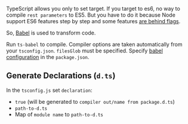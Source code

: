 TypeScript allows you only to set target. If you target to es6, no way to compile `rest parameters` to ES5.
But you have to do it because Node support ES6 features step by step and some features [are behind flags](https://nodejs.org/en/docs/es6/).

So, [Babel](http://babeljs.io) is used to transform code.

Run `ts-babel` to compile. Compiler options are taken automatically from your `tsconfig.json`. `filesGlob` must be specified.
Specify [babel configuration](https://babeljs.io/docs/usage/babelrc/) in the `package.json`.

## Generate Declarations (`d.ts`) 

In the `tsconfig.js` set `declaration`:
* `true` (will be generated to `compiler out/name from package.d.ts`) 
* `path-to-d.ts`
* Map of `module name` to `path-to-d.ts`
